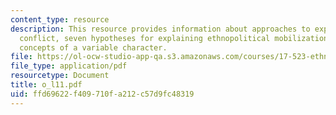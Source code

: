 ```yaml
---
content_type: resource
description: This resource provides information about approaches to explaining ethnopolitical
  conflict, seven hypotheses for explaining ethnopolitical mobilization, and seven
  concepts of a variable character.
file: https://ol-ocw-studio-app-qa.s3.amazonaws.com/courses/17-523-ethnicity-and-race-in-world-politics-fall-2005/ffd69622f409710fa212c57d9fc48319_o_l11.pdf
file_type: application/pdf
resourcetype: Document
title: o_l11.pdf
uid: ffd69622-f409-710f-a212-c57d9fc48319
---
```

